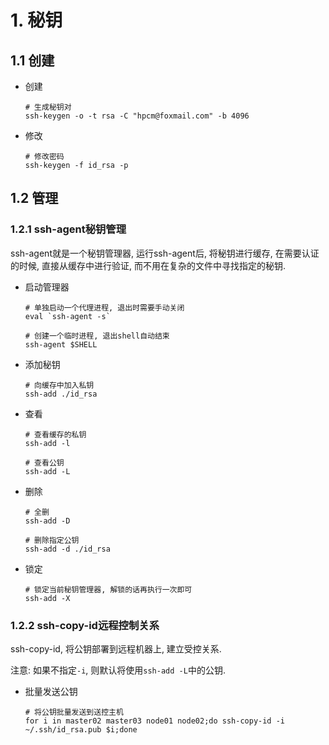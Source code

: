 # 1. 秘钥

## 1.1 创建

* 创建

  ```shell
  # 生成秘钥对
  ssh-keygen -o -t rsa -C "hpcm@foxmail.com" -b 4096
  ```

* 修改

  ```shell
  # 修改密码
  ssh-keygen -f id_rsa -p
  ```

## 1.2 管理

### 1.2.1 ssh-agent秘钥管理

ssh-agent就是一个秘钥管理器, 运行ssh-agent后, 将秘钥进行缓存, 在需要认证的时候, 直接从缓存中进行验证, 而不用在复杂的文件中寻找指定的秘钥.

* 启动管理器

  ```shell
  # 单独启动一个代理进程, 退出时需要手动关闭
  eval `ssh-agent -s`
  
  # 创建一个临时进程, 退出shell自动结束
  ssh-agent $SHELL
  ```

* 添加秘钥

  ```shell
  # 向缓存中加入私钥
  ssh-add ./id_rsa
  ```

* 查看

  ```shell
  # 查看缓存的私钥
  ssh-add -l
  
  # 查看公钥
  ssh-add -L
  ```

* 删除

  ```shell
  # 全删
  ssh-add -D
  
  # 删除指定公钥
  ssh-add -d ./id_rsa
  ```

* 锁定

  ```shell
  # 锁定当前秘钥管理器, 解锁的话再执行一次即可
  ssh-add -X
  ```

### 1.2.2 ssh-copy-id远程控制关系

ssh-copy-id, 将公钥部署到远程机器上, 建立受控关系.

注意: 如果不指定`-i`, 则默认将使用`ssh-add -L`中的公钥.

* 批量发送公钥

  ```shell
  # 将公钥批量发送到送控主机
  for i in master02 master03 node01 node02;do ssh-copy-id -i ~/.ssh/id_rsa.pub $i;done
  ```

  

